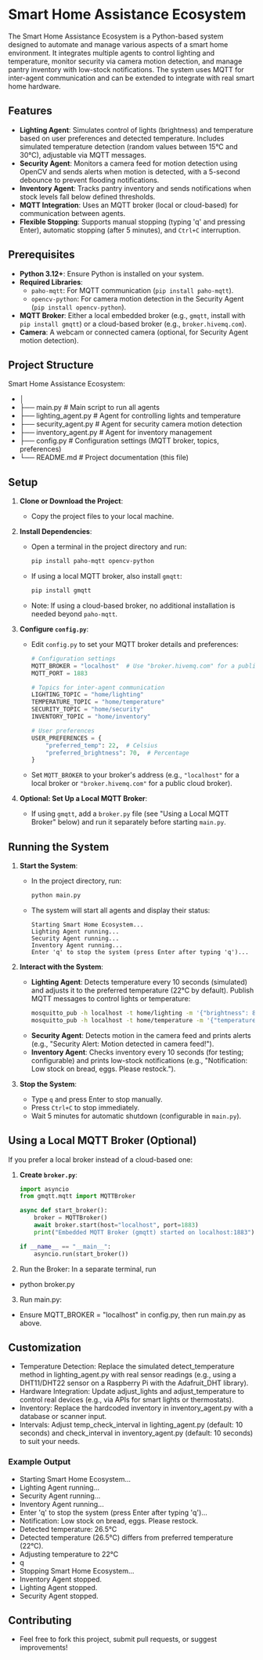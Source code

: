 # Smart Home Assistance Ecosystem

The Smart Home Assistance Ecosystem is a Python-based system designed to automate and manage various aspects of a smart home environment. It integrates multiple agents to control lighting and temperature, monitor security via camera motion detection, and manage pantry inventory with low-stock notifications. The system uses MQTT for inter-agent communication and can be extended to integrate with real smart home hardware.

## Features

- **Lighting Agent**: Simulates control of lights (brightness) and temperature based on user preferences and detected temperature. Includes simulated temperature detection (random values between 15°C and 30°C), adjustable via MQTT messages.
- **Security Agent**: Monitors a camera feed for motion detection using OpenCV and sends alerts when motion is detected, with a 5-second debounce to prevent flooding notifications.
- **Inventory Agent**: Tracks pantry inventory and sends notifications when stock levels fall below defined thresholds.
- **MQTT Integration**: Uses an MQTT broker (local or cloud-based) for communication between agents.
- **Flexible Stopping**: Supports manual stopping (typing 'q' and pressing Enter), automatic stopping (after 5 minutes), and `Ctrl+C` interruption.

## Prerequisites

- **Python 3.12+**: Ensure Python is installed on your system.
- **Required Libraries**:
  - `paho-mqtt`: For MQTT communication (`pip install paho-mqtt`).
  - `opencv-python`: For camera motion detection in the Security Agent (`pip install opencv-python`).
- **MQTT Broker**: Either a local embedded broker (e.g., `gmqtt`, install with `pip install gmqtt`) or a cloud-based broker (e.g., `broker.hivemq.com`).
- **Camera**: A webcam or connected camera (optional, for Security Agent motion detection).

## Project Structure
Smart Home Assistance Ecosystem:
- │
- ├── main.py              # Main script to run all agents
- ├── lighting_agent.py    # Agent for controlling lights and temperature
- ├── security_agent.py    # Agent for security camera motion detection
- ├── inventory_agent.py   # Agent for inventory management
- ├── config.py            # Configuration settings (MQTT broker, topics, preferences)
- └── README.md            # Project documentation (this file)


## Setup

1. **Clone or Download the Project**:
   - Copy the project files to your local machine.

2. **Install Dependencies**:
   - Open a terminal in the project directory and run:
     ```bash
     pip install paho-mqtt opencv-python
     ```
   - If using a local MQTT broker, also install `gmqtt`:
     ```bash
     pip install gmqtt
     ```
   - Note: If using a cloud-based broker, no additional installation is needed beyond `paho-mqtt`.

3. **Configure `config.py`**:
   - Edit `config.py` to set your MQTT broker details and preferences:
     ```python
     # Configuration settings
     MQTT_BROKER = "localhost"  # Use "broker.hivemq.com" for a public cloud broker
     MQTT_PORT = 1883

     # Topics for inter-agent communication
     LIGHTING_TOPIC = "home/lighting"
     TEMPERATURE_TOPIC = "home/temperature"
     SECURITY_TOPIC = "home/security"
     INVENTORY_TOPIC = "home/inventory"

     # User preferences
     USER_PREFERENCES = {
         "preferred_temp": 22,  # Celsius
         "preferred_brightness": 70,  # Percentage
     }
     ```
   - Set `MQTT_BROKER` to your broker's address (e.g., `"localhost"` for a local broker or `"broker.hivemq.com"` for a public cloud broker).

4. **Optional: Set Up a Local MQTT Broker**:
   - If using `gmqtt`, add a `broker.py` file (see "Using a Local MQTT Broker" below) and run it separately before starting `main.py`.

## Running the System

1. **Start the System**:
   - In the project directory, run:
     ```bash
     python main.py
     ```
   - The system will start all agents and display their status:
     ```
     Starting Smart Home Ecosystem...
     Lighting Agent running...
     Security Agent running...
     Inventory Agent running...
     Enter 'q' to stop the system (press Enter after typing 'q')...
     ```

2. **Interact with the System**:
   - **Lighting Agent**: Detects temperature every 10 seconds (simulated) and adjusts it to the preferred temperature (22°C by default). Publish MQTT messages to control lights or temperature:
     ```bash
     mosquitto_pub -h localhost -t home/lighting -m '{"brightness": 80}'
     mosquitto_pub -h localhost -t home/temperature -m '{"temperature": 20.5}'
     ```
   - **Security Agent**: Detects motion in the camera feed and prints alerts (e.g., "Security Alert: Motion detected in camera feed!").
   - **Inventory Agent**: Checks inventory every 10 seconds (for testing; configurable) and prints low-stock notifications (e.g., "Notification: Low stock on bread, eggs. Please restock.").

3. **Stop the System**:
   - Type `q` and press Enter to stop manually.
   - Press `Ctrl+C` to stop immediately.
   - Wait 5 minutes for automatic shutdown (configurable in `main.py`).

## Using a Local MQTT Broker (Optional)

If you prefer a local broker instead of a cloud-based one:

1. **Create `broker.py`**:
   ```python
   import asyncio
   from gmqtt.mqtt import MQTTBroker

   async def start_broker():
       broker = MQTTBroker()
       await broker.start(host="localhost", port=1883)
       print("Embedded MQTT Broker (gmqtt) started on localhost:1883")

   if __name__ == "__main__":
       asyncio.run(start_broker())
2. Run the Broker:
In a separate terminal, run
- python broker.py
3. Run main.py:
- Ensure MQTT_BROKER = "localhost" in config.py, then run main.py as above.

##  Customization
- Temperature Detection: Replace the simulated detect_temperature method in lighting_agent.py with real sensor readings (e.g., using a DHT11/DHT22 sensor on a Raspberry Pi with the Adafruit_DHT library).
- Hardware Integration: Update adjust_lights and adjust_temperature to control real devices (e.g., via APIs for smart lights or thermostats).
- Inventory: Replace the hardcoded inventory in inventory_agent.py with a database or scanner input.
- Intervals: Adjust temp_check_interval in lighting_agent.py (default: 10 seconds) and check_interval in inventory_agent.py (default: 10 seconds) to suit your needs.

### Example Output
- Starting Smart Home Ecosystem...
- Lighting Agent running...
- Security Agent running...
- Inventory Agent running...
- Enter 'q' to stop the system (press Enter after typing 'q')...
- Notification: Low stock on bread, eggs. Please restock.
- Detected temperature: 26.5°C
- Detected temperature (26.5°C) differs from preferred temperature (22°C).
- Adjusting temperature to 22°C
- q
- Stopping Smart Home Ecosystem...
- Inventory Agent stopped.
- Lighting Agent stopped.
- Security Agent stopped.

## Contributing
- Feel free to fork this project, submit pull requests, or suggest improvements!


